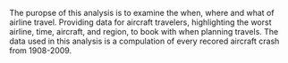 The puropse of this analysis is to examine the when, where and what of airline travel. Providing data for aircraft travelers, highlighting the worst airline, time, aircraft, and region, to book with when planning travels. The data used in this analysis is a compulation of every recored aircraft crash from 1908-2009. 